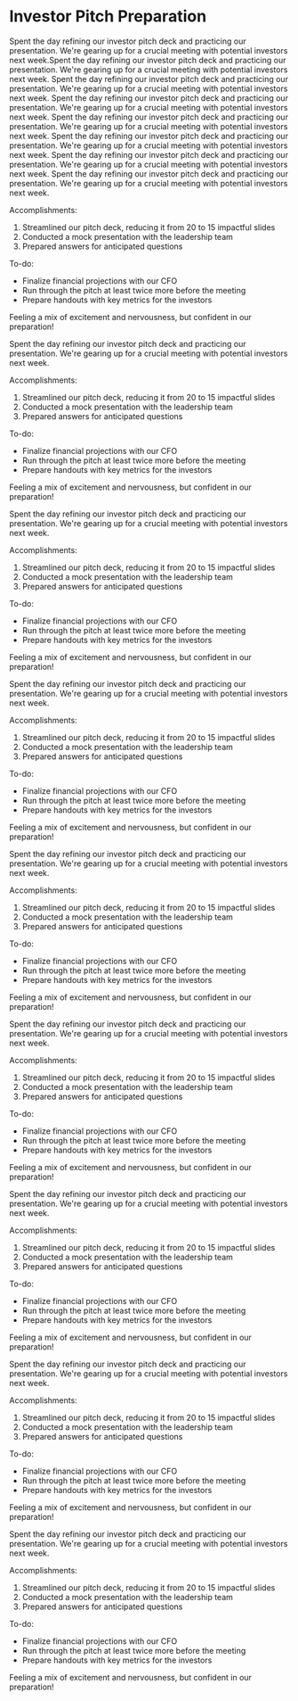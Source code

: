 # Investor Pitch Preparation

Spent the day refining our investor pitch deck and practicing our presentation. We're gearing up for a crucial meeting with potential investors next week.Spent the day refining our investor pitch deck and practicing our presentation. We're gearing up for a crucial meeting with potential investors next week.
Spent the day refining our investor pitch deck and practicing our presentation. We're gearing up for a crucial meeting with potential investors next week.
Spent the day refining our investor pitch deck and practicing our presentation. We're gearing up for a crucial meeting with potential investors next week.
Spent the day refining our investor pitch deck and practicing our presentation. We're gearing up for a crucial meeting with potential investors next week.
Spent the day refining our investor pitch deck and practicing our presentation. We're gearing up for a crucial meeting with potential investors next week.
Spent the day refining our investor pitch deck and practicing our presentation. We're gearing up for a crucial meeting with potential investors next week.
Spent the day refining our investor pitch deck and practicing our presentation. We're gearing up for a crucial meeting with potential investors next week.


Accomplishments:
1. Streamlined our pitch deck, reducing it from 20 to 15 impactful slides
2. Conducted a mock presentation with the leadership team
3. Prepared answers for anticipated questions

To-do:
- Finalize financial projections with our CFO
- Run through the pitch at least twice more before the meeting
- Prepare handouts with key metrics for the investors

Feeling a mix of excitement and nervousness, but confident in our preparation!

Spent the day refining our investor pitch deck and practicing our presentation. We're gearing up for a crucial meeting with potential investors next week.

Accomplishments:
1. Streamlined our pitch deck, reducing it from 20 to 15 impactful slides
2. Conducted a mock presentation with the leadership team
3. Prepared answers for anticipated questions

To-do:
- Finalize financial projections with our CFO
- Run through the pitch at least twice more before the meeting
- Prepare handouts with key metrics for the investors

Feeling a mix of excitement and nervousness, but confident in our preparation!


Spent the day refining our investor pitch deck and practicing our presentation. We're gearing up for a crucial meeting with potential investors next week.

Accomplishments:
1. Streamlined our pitch deck, reducing it from 20 to 15 impactful slides
2. Conducted a mock presentation with the leadership team
3. Prepared answers for anticipated questions

To-do:
- Finalize financial projections with our CFO
- Run through the pitch at least twice more before the meeting
- Prepare handouts with key metrics for the investors

Feeling a mix of excitement and nervousness, but confident in our preparation!



Spent the day refining our investor pitch deck and practicing our presentation. We're gearing up for a crucial meeting with potential investors next week.

Accomplishments:
1. Streamlined our pitch deck, reducing it from 20 to 15 impactful slides
2. Conducted a mock presentation with the leadership team
3. Prepared answers for anticipated questions

To-do:
- Finalize financial projections with our CFO
- Run through the pitch at least twice more before the meeting
- Prepare handouts with key metrics for the investors

Feeling a mix of excitement and nervousness, but confident in our preparation!



Spent the day refining our investor pitch deck and practicing our presentation. We're gearing up for a crucial meeting with potential investors next week.

Accomplishments:
1. Streamlined our pitch deck, reducing it from 20 to 15 impactful slides
2. Conducted a mock presentation with the leadership team
3. Prepared answers for anticipated questions

To-do:
- Finalize financial projections with our CFO
- Run through the pitch at least twice more before the meeting
- Prepare handouts with key metrics for the investors

Feeling a mix of excitement and nervousness, but confident in our preparation!



Spent the day refining our investor pitch deck and practicing our presentation. We're gearing up for a crucial meeting with potential investors next week.

Accomplishments:
1. Streamlined our pitch deck, reducing it from 20 to 15 impactful slides
2. Conducted a mock presentation with the leadership team
3. Prepared answers for anticipated questions

To-do:
- Finalize financial projections with our CFO
- Run through the pitch at least twice more before the meeting
- Prepare handouts with key metrics for the investors

Feeling a mix of excitement and nervousness, but confident in our preparation!



Spent the day refining our investor pitch deck and practicing our presentation. We're gearing up for a crucial meeting with potential investors next week.

Accomplishments:
1. Streamlined our pitch deck, reducing it from 20 to 15 impactful slides
2. Conducted a mock presentation with the leadership team
3. Prepared answers for anticipated questions

To-do:
- Finalize financial projections with our CFO
- Run through the pitch at least twice more before the meeting
- Prepare handouts with key metrics for the investors

Feeling a mix of excitement and nervousness, but confident in our preparation!



Spent the day refining our investor pitch deck and practicing our presentation. We're gearing up for a crucial meeting with potential investors next week.

Accomplishments:
1. Streamlined our pitch deck, reducing it from 20 to 15 impactful slides
2. Conducted a mock presentation with the leadership team
3. Prepared answers for anticipated questions

To-do:
- Finalize financial projections with our CFO
- Run through the pitch at least twice more before the meeting
- Prepare handouts with key metrics for the investors

Feeling a mix of excitement and nervousness, but confident in our preparation!



Spent the day refining our investor pitch deck and practicing our presentation. We're gearing up for a crucial meeting with potential investors next week.

Accomplishments:
1. Streamlined our pitch deck, reducing it from 20 to 15 impactful slides
2. Conducted a mock presentation with the leadership team
3. Prepared answers for anticipated questions

To-do:
- Finalize financial projections with our CFO
- Run through the pitch at least twice more before the meeting
- Prepare handouts with key metrics for the investors

Feeling a mix of excitement and nervousness, but confident in our preparation!